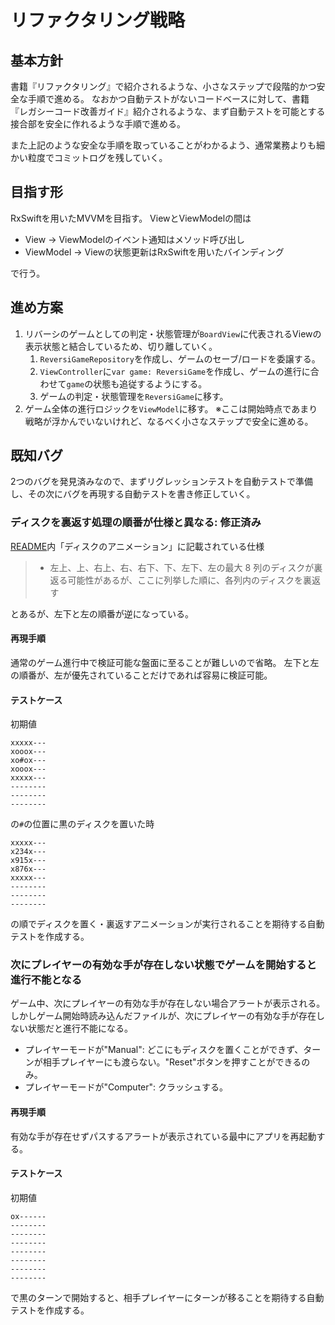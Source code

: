 # リファクタリング戦略
## 基本方針
書籍『リファクタリング』で紹介されるような、小さなステップで段階的かつ安全な手順で進める。
なおかつ自動テストがないコードベースに対して、書籍『レガシーコード改善ガイド』紹介されるような、まず自動テストを可能とする接合部を安全に作れるような手順で進める。

また上記のような安全な手順を取っていることがわかるよう、通常業務よりも細かい粒度でコミットログを残していく。

## 目指す形
RxSwiftを用いたMVVMを目指す。
ViewとViewModelの間は
- View -> ViewModelのイベント通知はメソッド呼び出し
- ViewModel -> Viewの状態更新はRxSwiftを用いたバインディング

で行う。

## 進め方案
1. リバーシのゲームとしての判定・状態管理が`BoardView`に代表されるViewの表示状態と結合しているため、切り離していく。
    1. `ReversiGameRepository`を作成し、ゲームのセーブ/ロードを委譲する。
    1. `ViewController`に`var game: ReversiGame`を作成し、ゲームの進行に合わせて`game`の状態も追従するようにする。
    1. ゲームの判定・状態管理を`ReversiGame`に移す。
1. ゲーム全体の進行ロジックを`ViewModel`に移す。
   ※ここは開始時点であまり戦略が浮かんでいないけれど、なるべく小さなステップで安全に進める。

## 既知バグ
2つのバグを発見済みなので、まずリグレッションテストを自動テストで準備し、その次にバグを再現する自動テストを書き修正していく。

### ディスクを裏返す処理の順番が仕様と異なる: 修正済み
[README](README.md)内「ディスクのアニメーション」に記載されている仕様
> - 左上、上、右上、右、右下、下、左下、左の最大 8 列のディスクが裏返る可能性があるが、ここに列挙した順に、各列内のディスクを裏返す

とあるが、左下と左の順番が逆になっている。

#### 再現手順
通常のゲーム進行中で検証可能な盤面に至ることが難しいので省略。
左下と左の順番が、左が優先されていることだけであれば容易に検証可能。

#### テストケース
初期値
```
xxxxx---
xooox---
xo#ox---
xooox---
xxxxx---
--------
--------
--------
```
の`#`の位置に黒のディスクを置いた時
```
xxxxx---
x234x---
x915x---
x876x---
xxxxx---
--------
--------
--------
```
の順でディスクを置く・裏返すアニメーションが実行されることを期待する自動テストを作成する。

### 次にプレイヤーの有効な手が存在しない状態でゲームを開始すると進行不能となる
ゲーム中、次にプレイヤーの有効な手が存在しない場合アラートが表示される。
しかしゲーム開始時読み込んだファイルが、次にプレイヤーの有効な手が存在しない状態だと進行不能になる。
- プレイヤーモードが"Manual": どこにもディスクを置くことができず、ターンが相手プレイヤーにも渡らない。"Reset"ボタンを押すことができるのみ。
- プレイヤーモードが"Computer": クラッシュする。

#### 再現手順
有効な手が存在せずパスするアラートが表示されている最中にアプリを再起動する。

#### テストケース
初期値
```
ox------
--------
--------
--------
--------
--------
--------
--------
```
で黒のターンで開始すると、相手プレイヤーにターンが移ることを期待する自動テストを作成する。
